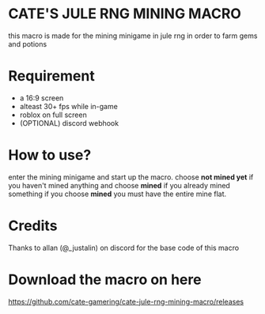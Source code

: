 # CATE'S JULE RNG MINING MACRO
this macro is made for the mining minigame in jule rng in order to farm gems and potions

# Requirement
- a 16:9 screen
- alteast 30+ fps while in-game
- roblox on full screen
- (OPTIONAL) discord webhook

# How to use? 

enter the mining minigame and start up the macro. choose **not mined yet** if you haven't mined anything and choose **mined** if you already mined something
if you choose **mined** you must have the entire mine flat.

# Credits
Thanks to allan (@_justalin) on discord for the base code of this macro

# Download the macro on here
https://github.com/cate-gamering/cate-jule-rng-mining-macro/releases
